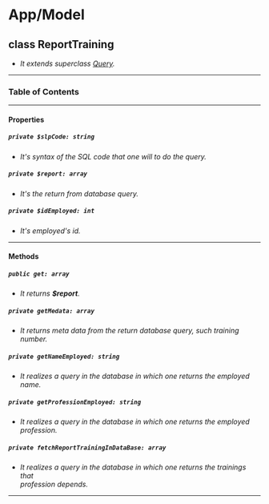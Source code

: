 # App/Model

## class ReportTraining

- _It extends superclass [Query](/agro-mvc/docs/classes/Query.md)._

---

### Table of Contents

---

#### Properties

##### `private $slpCode: string`

- _It's syntax of the SQL code that one will to do the query._

##### `private $report: array`

- _It's the return from database query._

##### `private $idEmployed: int`

- _It's employed's id._

---

#### Methods

##### `public get: array`

- _It returns **$report**._

##### `private getMedata: array`

- _It returns meta data from the return database query, such training number._

##### `private getNameEmployed: string`

- _It realizes a query in the database in which one returns the employed name._

##### `private getProfessionEmployed: string`

- _It realizes a query in the database in which one returns the employed \
  profession._

##### `private fetchReportTrainingInDataBase: array`

- _It realizes a query in the database in which one returns the trainings that \
  profession depends._

---
